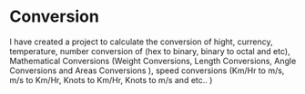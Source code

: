 # Conversion

I have created a project to calculate the conversion of hight, currency,
temperature, number conversion of (hex to binary, binary to octal and etc),
Mathematical Conversions (Weight Conversions, Length Conversions,
Angle Conversions and Areas Conversions ), speed conversions (Km/Hr to m/s, 
m/s to Km/Hr, Knots to Km/Hr, Knots to m/s and etc.. )
